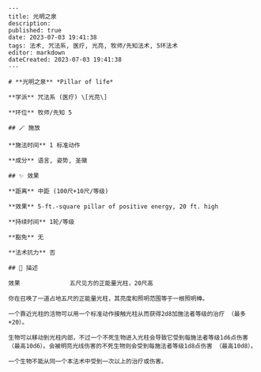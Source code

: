 
    ---
    title: 光明之泉
    description: 
    published: true
    date: 2023-07-03 19:41:38
    tags: 法术, 咒法系, 医疗, 光亮, 牧师/先知法术, 5环法术
    editor: markdown
    dateCreated: 2023-07-03 19:41:38
    ---

    # **光明之泉** *Pillar of life*

    **学派** 咒法系 (医疗) \[光亮\] 

    **环位** 牧师/先知 5

    ## 🪄 施放

    **施法时间** 1 标准动作

    **成分** 语言, 姿势, 圣徽

    ## ✨ 效果  

    **距离** 中距 (100尺+10尺/等级) 

    **效果** 5-ft.-square pillar of positive energy, 20 ft. high 

    **持续时间** 1轮/等级 

    **豁免** 无

    **法术抗力** 否

    ## 📖 描述

    效果              五尺见方的正能量光柱，20尺高

    你在召唤了一道占地五尺的正能量光柱，其亮度和照明范围等于一根照明棒。

    一个靠近光柱的活物可以用一个标准动作接触光柱从而获得2d8加施法者等级的治疗 （最多+20）。

    生物可以移动到光柱内部，不过一个不死生物进入光柱会导致它受到每施法者等级1d6点伤害 （最高10d6）。会被明亮光线伤害的不死生物则会受到每施法者等级1d8点伤害 （最高10d8）。

    一个生物不能从同一个本法术中受到一次以上的治疗或伤害。
    